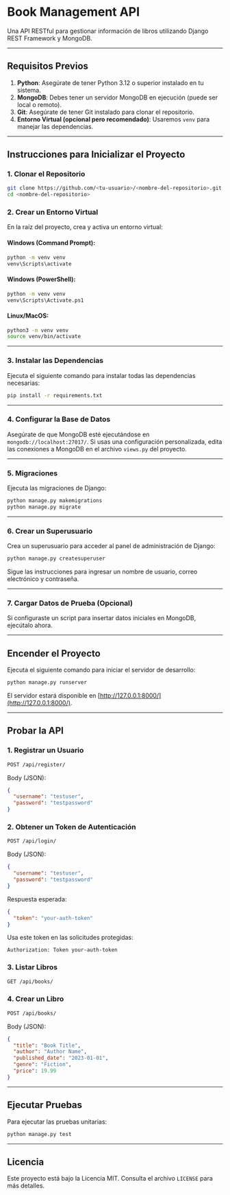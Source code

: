 # Book Management API

Una API RESTful para gestionar información de libros utilizando Django REST Framework y MongoDB.

---

## **Requisitos Previos**

1. **Python**: Asegúrate de tener Python 3.12 o superior instalado en tu sistema.
2. **MongoDB**: Debes tener un servidor MongoDB en ejecución (puede ser local o remoto).
3. **Git**: Asegúrate de tener Git instalado para clonar el repositorio.
4. **Entorno Virtual (opcional pero recomendado)**: Usaremos `venv` para manejar las dependencias.

---

## **Instrucciones para Inicializar el Proyecto**

### **1. Clonar el Repositorio**

```bash
git clone https://github.com/<tu-usuario>/<nombre-del-repositorio>.git
cd <nombre-del-repositorio>
```

### **2. Crear un Entorno Virtual**

En la raíz del proyecto, crea y activa un entorno virtual:

#### **Windows (Command Prompt):**
```bash
python -m venv venv
venv\Scripts\activate
```

#### **Windows (PowerShell):**
```bash
python -m venv venv
venv\Scripts\Activate.ps1
```

#### **Linux/MacOS:**
```bash
python3 -m venv venv
source venv/bin/activate
```

---

### **3. Instalar las Dependencias**

Ejecuta el siguiente comando para instalar todas las dependencias necesarias:

```bash
pip install -r requirements.txt
```

---

### **4. Configurar la Base de Datos**

Asegúrate de que MongoDB esté ejecutándose en `mongodb://localhost:27017/`. Si usas una configuración personalizada, edita las conexiones a MongoDB en el archivo `views.py` del proyecto.

---

### **5. Migraciones**

Ejecuta las migraciones de Django:

```bash
python manage.py makemigrations
python manage.py migrate
```

---

### **6. Crear un Superusuario**

Crea un superusuario para acceder al panel de administración de Django:

```bash
python manage.py createsuperuser
```

Sigue las instrucciones para ingresar un nombre de usuario, correo electrónico y contraseña.

---

### **7. Cargar Datos de Prueba (Opcional)**

Si configuraste un script para insertar datos iniciales en MongoDB, ejecútalo ahora.

---

## **Encender el Proyecto**

Ejecuta el siguiente comando para iniciar el servidor de desarrollo:

```bash
python manage.py runserver
```

El servidor estará disponible en [http://127.0.0.1:8000/](http://127.0.0.1:8000/).

---

## **Probar la API**

### **1. Registrar un Usuario**
```bash
POST /api/register/
```
Body (JSON):
```json
{
  "username": "testuser",
  "password": "testpassword"
}
```

### **2. Obtener un Token de Autenticación**
```bash
POST /api/login/
```
Body (JSON):
```json
{
  "username": "testuser",
  "password": "testpassword"
}
```
Respuesta esperada:
```json
{
  "token": "your-auth-token"
}
```

Usa este token en las solicitudes protegidas:
```
Authorization: Token your-auth-token
```

### **3. Listar Libros**
```bash
GET /api/books/
```

### **4. Crear un Libro**
```bash
POST /api/books/
```
Body (JSON):
```json
{
  "title": "Book Title",
  "author": "Author Name",
  "published_date": "2023-01-01",
  "genre": "Fiction",
  "price": 19.99
}
```

---

## **Ejecutar Pruebas**

Para ejecutar las pruebas unitarias:

```bash
python manage.py test
```

---

## **Licencia**

Este proyecto está bajo la Licencia MIT. Consulta el archivo `LICENSE` para más detalles.
